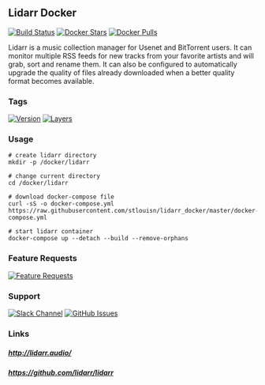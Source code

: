 [travis_logo]: https://travis-ci.org/stlouisn/lidarr_docker.svg?branch=master
[travis_url]: https://travis-ci.org/stlouisn/lidarr_docker
[docker_stars_logo]: https://img.shields.io/docker/stars/stlouisn/lidarr.svg
[docker_pulls_logo]: https://img.shields.io/docker/pulls/stlouisn/lidarr.svg
[docker_hub_url]: https://hub.docker.com/r/stlouisn/lidarr
[microbadger_url]: https://microbadger.com/images/stlouisn/lidarr
[feathub_data]: http://feathub.com/stlouisn/lidarr_docker?format=svg
[feathub_url]: http://feathub.com/stlouisn/lidarr_docker
[issues_url]: https://github.com/stlouisn/lidarr_docker/issues
[slack_url]: https://stlouisn.slack.com/messages/CAAUWAYM9

## Lidarr Docker

[![Build Status][travis_logo]][travis_url]
[![Docker Stars][docker_stars_logo]][docker_hub_url]
[![Docker Pulls][docker_pulls_logo]][docker_hub_url]

Lidarr is a music collection manager for Usenet and BitTorrent users. It can monitor multiple RSS feeds for new tracks from your favorite artists and will grab, sort and rename them. It can also be configured to automatically upgrade the quality of files already downloaded when a better quality format becomes available.

### Tags

[![Version](https://images.microbadger.com/badges/version/stlouisn/lidarr.svg)][microbadger_url]
[![Layers](https://images.microbadger.com/badges/image/stlouisn/lidarr.svg)][microbadger_url]

### Usage

```
# create lidarr directory
mkdir -p /docker/lidarr

# change current directory
cd /docker/lidarr

# download docker-compose file
curl -sS -o docker-compose.yml https://raw.githubusercontent.com/stlouisn/lidarr_docker/master/docker-compose.yml

# start lidarr container
docker-compose up --detach --build --remove-orphans
```

### Feature Requests

[![Feature Requests][feathub_data]][feathub_url]

### Support

[![Slack Channel](https://img.shields.io/badge/-message-no.svg?colorA=a7a7a7&colorB=3eb991&logo=slack&logoWidth=14)][slack_url]
[![GitHub Issues](https://img.shields.io/badge/-issues-no.svg?colorA=a7a7a7&colorB=e01563&logo=github&logoWidth=14)][issues_url]

### Links

##### *http://lidarr.audio/*
##### *https://github.com/lidarr/lidarr*
